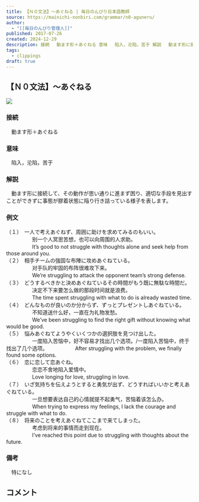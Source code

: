 ```yaml
---
title: 【Ｎ０文法】～あぐねる | 毎日のんびり日本語教師
source: https://mainichi-nonbiri.com/grammar/n0-aguneru/
author:
  - "[[毎日のんびり管理人]]"
published: 2017-07-26
created: 2024-12-29
description: 接続 　動ます形＋あぐねる 意味 　陷入，沦陷，苦于 解説 　動ます形に接続して、その動作が思い通りに進まず困り、適切な手段を見出すことができずに事態が膠着状態に陥り行き詰っている様子を表します。 例文 （１）　一人で考えあぐねず、周囲に助
tags:
  - clippings
draft: true
---
```

## 【Ｎ０文法】～あぐねる

![](https://mainichi-nonbiri.com/wp-content/uploads/2023/08/n0grammar.webp)

### 接続

　動ます形＋あぐねる

### 意味

　陷入，沦陷，苦于

### 解説

　動ます形に接続して、その動作が思い通りに進まず困り、適切な手段を見出すことができずに事態が膠着状態に陥り行き詰っている様子を表します。

### 例文

（１）　一人で考えあぐねず、周囲に助けを求めてみるのもいい。  
　　　　　别一个人冥思苦想，也可以向周围的人求助。  
　　　　　It’s good to not struggle with thoughts alone and seek help from those around you.  
（２）　相手チームの強固な布陣に攻めあぐねている。  
　　　　　对手队的牢固的布阵很难攻下来。  
　　　　　We’re struggling to attack the opponent team’s strong defense.  
（３）　どうするべきかと決めあぐねているその時間がもう既に無駄な時間だ。  
　　　　　决定不下来要怎么做的那段时间就是浪费。  
　　　　　The time spent struggling with what to do is already wasted time.  
（４）　どんなものが良いのか分からず、ずっとプレゼントしあぐねている。  
　　　　　不知道送什么好，一直在为礼物发愁。  
　　　　　We’ve been struggling to find the right gift without knowing what would be good.  
（５）　悩みあぐねてようやくいくつかの選択肢を見つけ出した。  
　　　　　一度陷入苦恼中，好不容易才找出几个选项。/一度陷入苦恼中，终于找出了几个选项。 
　　　　　After struggling with the problem, we finally found some options.  
（６）　恋に恋して恋あぐね。  
　　　　　恋恋不舍地陷入爱情中。  
　　　　　Love longing for love, struggling in love.  
（７）　いざ気持ちを伝えようとすると勇気が出ず、どうすればいいかと考えあぐねている。  
　　　　　一旦想要表达自己的心情就提不起勇气，苦恼着该怎么办。  
　　　　　When trying to express my feelings, I lack the courage and struggle with what to do.  
（８）　将来のことを考えあぐねてここまで来てしまった。  
　　　　　考虑到将来的事情而走到现在。  
　　　　　I’ve reached this point due to struggling with thoughts about the future.

### 備考

　特になし

## コメント